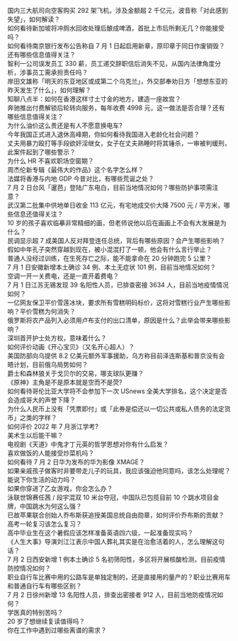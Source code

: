 国内三大航司向空客购买 292 架飞机，涉及金额超 2 千亿元，波音称「对此感到失望」，如何解读？  
如何看待新加坡将冲厕水回收处理后酿成啤酒，首批上市后所剩无几？你能接受吗？  
如何看待南京银行发布公告称自 7 月 1 日起启用新章，原印章于同日作废销毁？还有哪些信息值得关注？  
智利一公司误发员工 330 薪，员工递交辞职信后消失不见，从国内法律角度分析，涉事员工需承担责任吗？  
岸田文雄称「明天的东亚地区或成第二个乌克兰」，外交部奉劝日方「想想东亚的昨天发生了什么」，如何理解？  
知聊八点半：如何在香港这样寸土寸金的地方，建造一座故宫？  
奔驰推出付费解锁后轮转向服务，每年收费 4998 元，这一做法是否合理？还有哪些信息值得关注？  
为什么油价这么贵还是有人不愿意换电车?  
今年我国正式进入退休高峰期，你如何看待我国进入老龄化社会问题？  
丈夫用暴力殴打等手段欲奸淫继女，女子在丈夫熟睡时将其锤杀，一审被判缓刑，此案件起到了哪些警示？  
为什么 HR 不喜欢职场空窗期？  
周杰伦新专辑《最伟大的作品》这个名字怎么样？  
法媒将香港与内地 GDP 今昔对比，有哪些荒诞之处？  
7 月 2 日台风「暹芭」登陆广东电白，目前当地情况如何？哪些防护事项需注意？  
武汉第二批集中供地单日收金 113 亿元，有宅地成交价大降 7500 元 / 平方米，哪些信息还值得关注？  
10 岁的孩子喜欢临摹非常精细的画，但老师说他以后在画画上不会有大发展是为什么？  
民调显示超 7 成美国人反对拜登连任总统，背后有哪些原因？会产生哪些影响？  
假如中年孔子突然穿越到现在，被小混混打了一顿，他会有什么言行举止？  
普通人没经过训练，在生死存亡之际，能不能拿命在 20 分钟跑完 5 公里？  
7 月 1 日安徽新增本土确诊 34 例、本土无症状 101 例，目前当地情况如何？  
空调一开一关费电，还是一直开着费电？  
7 月 1 日江苏无锡发现 39 名阳性人员，已排查密接 3634 人，目前当地疫情情况如何？  
一亿网友保卫平价雪莲冰块，要求所有雪糕明码标价，这将对雪糕行业产生哪些影响？平价雪糕为何消失？  
俄罗斯将农产品列入必须用卢布支付的出口清单，原因是什么？此举会带来哪些影响？  
深圳首开护士处方权，意味着什么？  
如何评价动画《开心宝贝》（又名开心超人）？  
美国防部向乌提供 8.2 亿美元额外军事援助，乌方称目前泽连斯基和普京没有会晤计划，目前俄乌局势如何？  
爵士和森林狼关于戈贝尔的交易，哪支球队更赚？  
《原神》主角是不是原本就是空而不是荧?  
如何看待哥伦比亚大学将不会参加下一次 USnews 全美大学排名，这个决定是否会造成哥大的声誉下降？  
为什么人民币上没有「凭票即付」或「此券是偿还以一切公共或私人债务的法定货币」之类的字样？  
如何评价 2022 年 7 月浙江学考?  
美术生以后能干嘛？  
电视剧《天道》中鬼才丁元英的哲学思想对你有什么启发？  
喜欢做饭的人能接受炒菜机吗？  
如何看待 7 月 2 日华为发布的华为影像 XMAGE？  
如果亲戚孩子做客时非要带走儿子的玩具，我应该强迫他同意吗，该怎么处理呢？  
能说下你生活的动力吗？  
如果你穿进了乙女游戏，你会怎么办？  
泳联世锦赛任茜 / 段宇混双 10 米台夺冠，中国队已包揽目前 10 个跳水项目金牌，中国跳水为何这么强？  
已故苹果联合创始人乔布斯获追授美国总统自由勋章，如何评价乔布斯的贡献？  
高考一轮复习该怎么复习？  
高中毕业生在这个暑假应该怎样准备英语四六级，一起准备现实吗？  
《人生大事》导演刘江江表示中国人葬礼其实是在治愈活着的人，怎么理解这句话？  
7 月 2 日西安新增 1 例本土确诊 5 名初筛阳性，多区将开展核酸检测，目前疫情防控情况如何？  
职业自行车比赛中用的公路车是单独定制的，还是直接用的量产的？职业比赛用车和普通自行车有哪些区别？  
7 月 2 日徐州新增 13 名阳性人员，排查出密接者 912 人，目前当地防疫情况如何？  
学医真的特别苦吗？  
20 岁了想继续复读值得吗？  
你在工作中遇到过哪些离谱的需求？  
